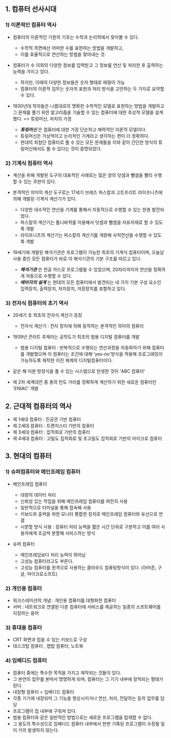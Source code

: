 ## 1. 컴퓨터 선사시대
### 1) 이론적인 컴퓨터 역사
- 컴퓨터의 이론적인 기원의 기초는 수학과 논리학에서 찾아볼 수 있다.
	
    - 수학적 측면에선 어떠한 수를 표현하는 방법을 개발하고,
    - 이를 효율적으로 연산하는 방법을 찾아내는 것.
   

- 컴퓨터가 수 이외의 다양한 정보를 입력받고 그 정보를 연산 및 처리한 후 출력하는 능력을 가지고 있다.
	
    - 하지만, 이때의 다양한 정보들은 숫자 형태로 매핑이 가능
    - 컴퓨터의 이론적 임무는 숫자의 표현과 처리 방식을 고안하는 두 가지로 요약할 수 있다.


- 1930년대 학자들은 나름대로의 명확한 수학적인 모델로 표현하는 방법을 개발하고 그 문제를 풀기 위한 알고리즘을 기술할 수 있는 컴퓨터에 대한 추상적 모델을 설계했다. => 튜링머신, 처치의 가정
	
    - ___튜링머신___ 은 컴퓨터에 대한 가장 단순하고 매력적인 이론적 모델이다.
    - 튜링머신은 가상적이고 논리적인 기계라고 생각하는 편이 더 정확하다.
    - 현대의 최첨단 컴퓨터로 풀 수 있는 모든 문제들을 이와 같이 간단한 방식의 튜링머신에서도 풀 수 있다는 것이 증명되었다.
    
### 2) 기계식 컴퓨터 역사
- 계산을 위해 개발된 도구의 대표적인 사례로는 많은 양의 덧셈과 뺄셈을 빨리 수행할 수 있는 주판이 있다.
- 본격적인 의미의 계산 도구로는 17세기 브레즈 파스칼과 고트프리트 라이프니츠에 의해 개발된 기계식 계산기가 있다.
	
    - 다양한 대수적인 연산을 기계를 통해서 자동적으로 수행할 수 있는 한층 발전되었다. 
    - 파스칼의 계산기는 톱니바퀴를 이용해서 덧셈과 뺄셈을 자유자재로 할 수 있도록 개발
    - 라이프니츠의 계산기는 파스칼의 계산기를 개량해 사칙연산을 수행할 수 있도록 개발


- 19세기에 개발된 해석기관은 프로그램이 가능한 최초의 기계식 컴퓨터이며, 오늘날 사용 중인 모든 컴퓨터가 바로 이 해석기관의 기본 구조를 따르고 있다.
	
    - ___해석기관___ 은 천공 카드로 프로그램될 수 있었으며, 20자리까지의 연산을 정확하게 자동으로 수행할 수 있다. 
    - ___배비지의 설계___ 는 현대의 모든 컴퓨터에서 발견되는 네 가지 기본 구성 요소인 입력장치, 출력장치, 처치장치, 저장장치를 포함하고 있다.
    
### 3) 전자식 컴퓨터의 초기 역사
- 20세기 초 최초의 전자식 계산기 등장
	
    - 전자식 계산기 : 전자 장치에 의해 동작하는 본격적인 의미의 컴퓨터

- 1939년 콘라트 추제라는 공학도가 최초의 범용 디지털 컴퓨터를 개발
	
    - 범용 디지털 컴퓨터 : 반복적으로 수행되는 연산과정을 자동화하기 위해 컴퓨터를 개발했으며 이 컴퓨터는 조건에 대해 'yes-no'방식을 적용해 프로그래밍이 가능하도록 제작한 이진 체계의 디지털컴퓨터이다.
    
- 같은 해 미분 방정식을 풀 수 있는 시스템으로 탄생한 것이 'ABC 컴퓨터'
- 제 2차 세계대전 중 총의 탄도 거리를 정확하게 계산하기 위한 새로운 컴퓨터인 'ENIAC' 개발

## 2. 근대적 컴퓨터의 역사
- 제 1세대 컴퓨터 : 진공관 기반 컴퓨터
- 제 2세대 컴퓨터 : 트랜지스터 기반의 컴퓨터
- 제 3세대 컴퓨터 : 집적회로 기반의 컴퓨터
- 제 4세대 컴퓨터 : 고밀도 집적회로 및 초고밀도 집적회로 기반의 마이크로 컴퓨터

## 3. 현대의 컴퓨터 
### 1) 슈퍼컴퓨터와 메인프레임 컴퓨터 
- 메인프레임 컴퓨터 
	
    - 대량의 데이터 처리
    - 신뢰성 있는 작업을 위해 메인프레임 컴퓨터를 여전히 사용
    - 일반적으로 터미널을 통해 접속해 사용
    - 키보드와 출력을 위한 모니터 통합한 장치로 메인프레임 컴퓨터와 유선으로 연결 
    - 시분할 방식 사용 : 컴퓨터 처리 능력을 짧은 시간 단위로 구분하고 이를 여러 사용자에게 조금씩 분할해 서비스하는 방식
    

- 슈퍼 컴퓨터
	
    - 메인프레임보다 처리 능력이 뛰어남 
    - 고성능 컴퓨터라고도 부른다.
    - 고성능 컴퓨터를 원격으로 사용하는 클라우드 컴퓨팅방식이 있다. (아마존, 구글, 마이크로소프트)
    
### 2) 개인용 컴퓨터
- 워크스테이션의 개념 : 개인용 컴퓨터를 대형화한 컴퓨터 
- 서버 : 네트워크로 연결된 다른 컴퓨터에 서비스를 제공하는 일종의 소프트웨어를 지칭하는 용어

### 3) 휴대용 컴퓨터
- CRT 화면과 접을 수 있는 키보드로 구성
- 데스크탑 컴퓨터 , 랩탑 컴퓨터, 노트북

### 4) 임베디드 컴퓨터
- 컴퓨터 중에는 특수한 목적을 가지고 제작되는 것들이 있다.
- 그 본연의 업무를 본떠서 명명하게 되며, 컴퓨터는 그 기기 내부에 장착되는 형태가 된다.
- 내장형 컴퓨터 = 임베디드 컴퓨터
- 각종 기기에 내장되어 그 기능을 향상시키거나 연산, 처리, 전달하는 등의 업무를 담당 
- 프로그램이 칩 내부에 구워져 있다.
- 범용 컴퓨터와 같은 일반적인 방법으로는 새로운 프로그램을 탑재할 수 없다.
- 그 용도의 특수성으로 임베디드 컴퓨터 내부에서 한번 기록된 프로그램이 수정될 일이 거의 발생하지 않는다.
